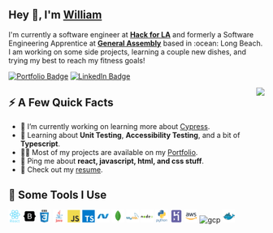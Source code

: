 <h2>Hey 👋, I'm <a href="https://wkategianes.github.io/">William</a></h2>
<p>I'm currently a software engineer at <strong><a href="https://www.hackforla.org/">Hack for LA</a></strong> and formerly a Software Engineering Apprentice at <strong><a href="https://generalassemb.ly/">General Assembly</a></strong> based in :ocean: Long Beach. I am working on some side projects, learning a couple new dishes, and trying my best to reach my fitness goals!</p>

<p>

[![Portfolio Badge](https://img.shields.io/badge/-Portfolio-red?style=flat&logo=Github&logoColor=white)](https://wkategianes.github.io/)
[![LinkedIn Badge](https://img.shields.io/badge/-@wKategianes-blue?style=flat&logo=Linkedin&logoColor=white)](https://www.linkedin.com/in/wkategianes/)

</a></p>

<img align="right" src="https://media1.giphy.com/media/13HgwGsXF0aiGY/giphy.gif" />
<h2>⚡️ A Few Quick Facts</h2>
<ul>
<li>🔭 I’m currently working on learning more about <a href="https://docs.cypress.io/guides/overview/why-cypress">Cypress</a>.</li>
<li>🧐 Learning about <strong>Unit Testing</strong>, <strong>Accessibility Testing</strong>, and a bit of <strong>Typescript</strong>.</li>
<li>👨‍💻 Most of my projects are available on my <a href="https://wkategianes.github.io/">Portfolio</a>.</li>
<li>💬 Ping me about <strong>react, javascript, html, and css stuff</strong>.</li>
<li>📙 Check out my <a href="https://wkategianes.github.io/pdf/William_Kategianes_Jr_Resume.pdf">resume</a>.</li>
</ul>

<h2>🚀 Some Tools I Use</h2>
<p align="left">
<img src="https://raw.githubusercontent.com/devicons/devicon/master/icons/react/react-original-wordmark.svg" alt="react" width="25" height="25" />
<img src="https://raw.githubusercontent.com/devicons/devicon/master/icons/bootstrap/bootstrap-plain.svg" alt="bootstrap" width="25" height="25" />
<img src="https://raw.githubusercontent.com/devicons/devicon/master/icons/css3/css3-original-wordmark.svg" alt="css3" width="25" height="25" />
<img src="https://raw.githubusercontent.com/devicons/devicon/master/icons/java/java-original-wordmark.svg" alt="java" width="25" height="25" />
<img src="https://raw.githubusercontent.com/devicons/devicon/master/icons/javascript/javascript-original.svg" alt="javascript" width="25" height="25" />
<img src="https://raw.githubusercontent.com/devicons/devicon/master/icons/typescript/typescript-original.svg" alt="typescript" width="25" height="25" />
<img src="https://raw.githubusercontent.com/devicons/devicon/master/icons/dot-net/dot-net-original.svg" alt=".NET" width="25" height="25" />
<img src="https://raw.githubusercontent.com/devicons/devicon/master/icons/mongodb/mongodb-original.svg" alt="mongodb" width="25" height="25" />
<img src="https://raw.githubusercontent.com/devicons/devicon/master/icons/mysql/mysql-original-wordmark.svg" alt="mysql" width="25" height="25" />
<img src="https://raw.githubusercontent.com/devicons/devicon/master/icons/nodejs/nodejs-original-wordmark.svg" alt="nodejs" width="25" height="25" />
<img src="https://raw.githubusercontent.com/devicons/devicon/master/icons/python/python-original-wordmark.svg" alt="python" width="25" height="25" />
<img src="https://raw.githubusercontent.com/devicons/devicon/master/icons/heroku/heroku-plain.svg" alt="heroku" width="25" height="25" />
<img src="https://raw.githubusercontent.com/github/explore/80688e429a7d4ef2fca1e82350fe8e3517d3494d/topics/aws/aws.png" alt="aws" width="25" height="25" />
<img src="https://www.vectorlogo.zone/logos/google_cloud/google_cloud-icon.svg" alt="gcp" width="25" height="25" />
<img src="https://raw.githubusercontent.com/devicons/devicon/master/icons/docker/docker-original.svg" alt="Docker" width="25" height="25" />
</p>
